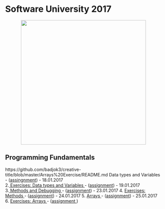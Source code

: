 # Software University 2017
<p align="center"><a href="https://softuni.bg/"><img src="https://softuni.bg/Files/UserFiles/ImageGallery/softuni-2.0.jpg" alt="" width="403" height="403" /> </a></p>

<h2> Programming Fundamentals </h2>https://github.com/badjok3/creative-title/blob/master/Arrays%20Exercise/README.md Data types and Variables </a> - (<a href="https://github.com/badjok3/creative-title/blob/master/dataTypes/README.md">assingnment</a>) - 18.01.2017<br>
2.<a href="https://github.com/badjok3/creative-title/tree/master/dataTypesExercise"> Exercises: Data types and Variables </a> - (<a href="https://github.com/badjok3/creative-title/blob/master/dataTypesExercise/README.md">assignment</a>) - 19.01.2017<br>
3.<a href="https://github.com/badjok3/creative-title/tree/master/Methods%20And%20Debugging"> Methods and Debugging </a> - (<a href="https://github.com/badjok3/creative-title/blob/master/Methods%20And%20Debugging/README.md">assignment</a>) - 23.01.2017
4. <a href="https://github.com/badjok3/creative-title/tree/master/Methods%20Exercise"> Exercises: Methods </a> - (<a href="https://github.com/badjok3/creative-title/blob/master/Methods%20Exercise/README.md">assignment</a>) - 24.01.2017
5. <a href="https://github.com/badjok3/creative-title/tree/master/Arrays"> Arrays </a> - (<a href="https://github.com/badjok3/creative-title/blob/master/Arrays/README.md">assignment</a>) - 25.01.2017
6. <a href="https://github.com/badjok3/creative-title/tree/master/Arrays%20Exercise"> Exercises: Arrays </a> - (<a href="https://github.com/badjok3/creative-title/blob/master/Arrays%20Exercise/README.md">assignment </a>)
</p>
